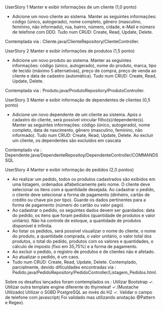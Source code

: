 UserStory 1 Manter e exibir informações de um cliente (1,0 ponto)
- Adicione um novo cliente ao sistema. Manter as seguintes informações: código (único, autogerado), nome
completo, gênero (masculino, feminino, não informado), rua, bairro, número, cidade, e-Mail e número de
telefone com DDD. Tudo num CRUD: Create, Read, Update, Delete.

Contemplada via : Cliente.java/ClienteRepository/ClienteController.

UserStory 2 Manter e exibir informações de produtos (1,5 ponto)
- Adicione um novo produto ao sistema. Manter as seguintes informações: código (único, autogerado), nome
do produto, marca, tipo de tecido (máximo 5 alternativas), preço de compra, preço de venda ao cliente e
data de cadastro (automática). Tudo num CRUD: Create, Read, Update, Delete.

Contemplada via : Produto.java/ProdutoRepository/ProdutoController.

UserStory 3 Manter e exibir informação de dependentes de clientes (0,5 ponto)
- Adicione um novo dependente de um cliente ao sistema. Após o cadastro do cliente, será possível vincular
filho(s)/dependente(s). Manter as seguintes informações: código (único, autogerado), nome completo, data
de nascimento, gênero (masculino, feminino, não informado). Tudo num CRUD: Create, Read, Update,
Delete. Ao excluir um cliente, os dependentes são excluídos em cascata

Contemplado via : Dependente.java/DependenteRepositoy/DependenteController/COMMANDS SQL

UserStory 4 Manter e exibir informação de pedidos (2,0 pontos)
- Ao realizar um pedido, todos os produtos cadastrados são exibidos em uma listagem, ordenados
alfabeticamente pelo nome. O cliente deve selecionar os itens com a quantidade desejada. Ao cadastrar o
pedido, o cliente deve selecionar a forma de pagamento (dinheiro, cartão de crédito ou chave pix por tipo).
Guarde os dados pertinentes para a forma de pagamento (número do cartão ou valor pago).
- Ao cadastrar o pedido, os seguintes dados devem ser guardados: data do pedido, os itens que foram
pedidos (quantidade de produtos e valor unitário). Não há controle de estoque, a quantidade de produtos
disponível é infinita.
- Ao listar os pedidos, será possível visualizar o nome do cliente, o nome do produto, a quantidade
comprada, o valor unitário, o valor total dos produtos, o total do pedido, produtos com os valores e
quantidades, o cálculo de imposto (fixo em 35,75%) e a forma de pagamento.
- Ao excluir o pedido, o registro de produtos e de clientes não é afetado.
- Ao atualizar o pedido, é um caos.
- Tudo num CRUD: Create, Read, Update, Delete.
Contemplado, parcialmente, devido dificuldades encontradas via : Pedido.java/PedidoRepository/PedidoController/Listagem_Pedidos.html.

Sobre os desafios lançados foram contemplados os :
Utilizar Bootstrap ✓.
Utilizar outra template engine diferente do thymeleaf  ✓.(Mustache Utilizado)
Utilizar o SGBD PostgreSQL ao invés do H2 ✓.
Validar o campo de telefone com javascript( Foi validado mas utilizando anotação @Pattern e Regex).
